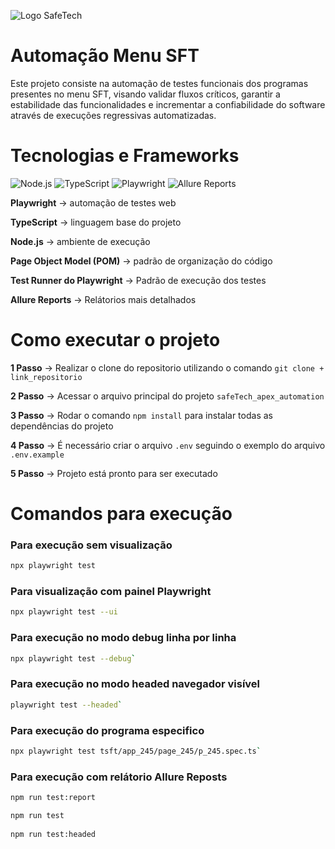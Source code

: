 ![Logo SafeTech](https://safetech.inf.br/wp-content/uploads/2023/07/safetech-logo-capa-1.svg)

# Automação Menu SFT

Este projeto consiste na automação de testes funcionais dos programas presentes no menu SFT, visando validar fluxos críticos, garantir a estabilidade das funcionalidades e incrementar a confiabilidade do software através de execuções regressivas automatizadas.

# Tecnologias e Frameworks
![Node.js](https://img.shields.io/badge/Node.js-20.x%2B-brightgreen?logo=node.js&logoColor=white)
![TypeScript](https://img.shields.io/badge/TypeScript-5.0%2B-blue?logo=typescript&logoColor=white)
![Playwright](https://img.shields.io/badge/Playwright-1.40%2B-orange?logo=playwright&logoColor=white)
![Allure Reports](https://img.shields.io/badge/Allure_Reports-2.24%2B-blue?logo=allure&logoColor=white)


**Playwright** → automação de testes web

**TypeScript** → linguagem base do projeto

**Node.js** → ambiente de execução

**Page Object Model (POM)** → padrão de organização do código

**Test Runner do Playwright** → Padrão de execução dos testes

**Allure Reports** → Relátorios mais detalhados

# Como executar o projeto 

**1 Passo** → Realizar o clone do repositorio utilizando o comando `git clone + link_repositorio`

**2 Passo** → Acessar o arquivo principal do projeto `safeTech_apex_automation`

**3 Passo** → Rodar o comando `npm install` para instalar todas as dependências do projeto

**4 Passo** → É necessário criar o arquivo `.env` seguindo o exemplo do arquivo `.env.example` 

**5 Passo** → Projeto está pronto para ser executado

# Comandos para execução 

### Para execução sem visualização
```bash 
npx playwright test 
``` 

### Para visualização com painel Playwright
```bash 
npx playwright test --ui 
```

### Para execução no modo debug linha por linha
```bash 
npx playwright test --debug`
```

### Para execução no modo headed navegador visível
```bash 
playwright test --headed`
```

### Para execução do programa especifico
```bash 
npx playwright test tsft/app_245/page_245/p_245.spec.ts`
```

### Para execução com relátorio Allure Reposts
```bash 
npm run test:report

npm run test
 
npm run test:headed
```



